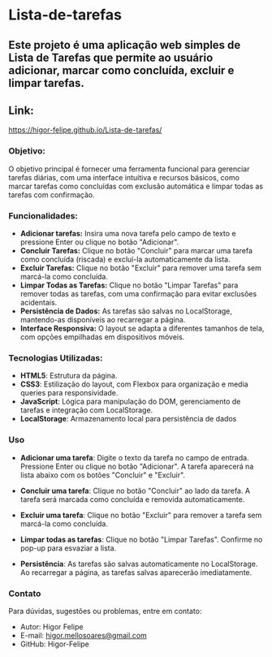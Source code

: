 # Lista-de-tarefas
## Este projeto é uma aplicação web simples de Lista de Tarefas que permite ao usuário adicionar, marcar como concluída, excluir e limpar tarefas.

## Link:
https://higor-felipe.github.io/Lista-de-tarefas/

### Objetivo:
O objetivo principal é fornecer uma ferramenta funcional para gerenciar tarefas diárias, com uma interface intuitiva e recursos básicos, como marcar tarefas como concluídas com exclusão automática e limpar todas as tarefas com confirmação.

### Funcionalidades:
  - **Adicionar tarefas:**
      Insira uma nova tarefa pelo campo de texto e pressione Enter ou clique no botão "Adicionar".
  - **Concluir Tarefas:**
      Clique no botão "Concluir" para marcar uma tarefa como concluída (riscada) e excluí-la automaticamente da lista.
  - **Excluir Tarefas:**
      Clique no botão "Excluir" para remover uma tarefa sem marcá-la como concluída.
  - **Limpar Todas as Tarefas:**
      Clique no botão "Limpar Tarefas" para remover todas as tarefas, com uma confirmação para evitar exclusões acidentais.
  - **Persistência de Dados:**
      As tarefas são salvas no LocalStorage, mantendo-as disponíveis ao recarregar a página.
  - **Interface Responsiva:**
      O layout se adapta a diferentes tamanhos de tela, com opções empilhadas em dispositivos móveis.

### Tecnologias Utilizadas:
  - **HTML5**: Estrutura da página.
  - **CSS3**: Estilização do layout, com Flexbox para organização e media queries para responsividade.
  - **JavaScript**: Lógica para manipulação do DOM, gerenciamento de tarefas e integração com LocalStorage.
  - **LocalStorage**: Armazenamento local para persistência de dados

### Uso
  - **Adicionar uma tarefa**:
Digite o texto da tarefa no campo de entrada.
Pressione Enter ou clique no botão "Adicionar".
A tarefa aparecerá na lista abaixo com os botões "Concluir" e "Excluir".

  - **Concluir uma tarefa**:
Clique no botão "Concluir" ao lado da tarefa.
A tarefa será marcada como concluída e removida automaticamente.

  - **Excluir uma tarefa**:
Clique no botão "Excluir" para remover a tarefa sem marcá-la como concluída.

  - **Limpar todas as tarefas**:
Clique no botão "Limpar Tarefas".
Confirme no pop-up para esvaziar a lista.

  - **Persistência**:
As tarefas são salvas automaticamente no LocalStorage.
Ao recarregar a página, as tarefas salvas aparecerão imediatamente.

### Contato
Para dúvidas, sugestões ou problemas, entre em contato:
  - Autor: Higor Felipe
  - E-mail: higor.mellosoares@gmail.com
  - GitHub: Higor-Felipe
